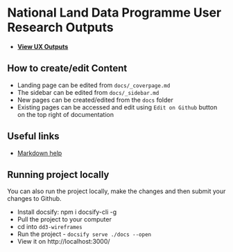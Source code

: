 # National Land Data Programme User Research Outputs

* **[View UX Outputs](https://national-land-data-programme.github.io/User-Research-Outputs/)**


## How to create/edit Content

* Landing page can be edited from `docs/_coverpage.md`
* The sidebar can be edited from `docs/_sidebar.md`
* New pages can be created/edited from the `docs` folder
* Existing pages can be accessed and edit using `Edit on Github` button on the top right of documentation


## Useful links

* [Markdown help](https://jhildenbiddle.github.io/docsify-themeable/#/markdown)

## Running project locally

You can also run the project locally, make the changes and then submit your changes to Github.

* Install docsify: npm i docsify-cli -g
* Pull the project to your computer
* cd into `dd3-wireframes`
* Run the project - `docsify serve ./docs --open`
* View it on http://localhost:3000/
